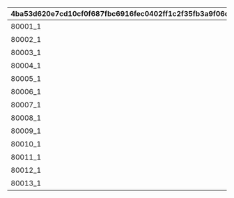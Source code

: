 |4ba53d620e7cd10cf0f687fbc6916fec0402ff1c2f35fb3a9f06ca62167d63bb|0f12adaaa66abb5157513f5e16e7cd55960c00fc1e415845a0d590311c778624|e8de3fb91b0514da6d0c2aea5ae8d69e165d59dcd4ef0978de0f735039b4a3a5|133d0a34c52001416de97d968105cae027049f69f1ba58720b10235f1f7e1d9b|cbaf152404ca24f1ef5b5010aaa3232ed895c0572801d6a00217237f18ada626|e13ccb482bb66f2e3febf50be8ee6483615cd5f41832c26b5fb8d5be4f1e4c78|8dd9508e800dc3bd1c1482b7408f0c82c04ef3d29b6d2ed618f7fb9b9818cf46|b7bde490c10ef536a79b306037a1d6a29eb002e4740eb0b22af4ebe0ea50f9bf|27f306d05ae84f0e162f752420a70a506260052c379336659c2e067068f3103e|47cbf98ce76222cc18525903337b4511eccd525bc549a7c42413f369401719f3|874598926fd60988dec4449ca9f9bb30708f143b04ea4fb7304ea2079fd59a72|2a5b0edb9ef7d48639be09e27af505f2411f0a3df5bbabb8e762102b1eadd2fb|
| --- | --- | --- | --- | --- | --- | --- | --- | --- | --- | --- | --- |
|80001_1|2|1|1|80001_3|80001_2|★3確定 アニメガチャチケット （プリンセスコネクト！Re:Dive 1）|0|1|80001|80000|24005|
|80002_1|2|1|1|80002_3|80002_2|★3確定 アニメガチャチケット （プリンセスコネクト！Re:Dive 2）|0|1|80002|80000|24006|
|80003_1|2|1|1|80003_3|80003_2|★3確定 アニメガチャチケット （プリンセスコネクト！Re:Dive 3）|0|1|80003|80000|24007|
|80004_1|2|1|1|80004_3|80004_2|★3確定 アニメガチャチケット （プリンセスコネクト！Re:Dive 4）|0|1|80004|80000|24008|
|80005_1|2|1|1|80005_3|80005_2|★3確定 プリコネフェス記念ガチャチケット|0|1|80005|80000|24009|
|80006_1|2|1|1|80006_3|80006_2|★3確定 プリコネフェス2022記念ガチャチケット|0|1|80006|80000|24010|
|80007_1|2|1|1|80007_3|80007_2|★3確定アニメガチャチケット プリンセスコネクト！Re:Dive Season2 1|0|1|80007|80000|24011|
|80008_1|2|1|1|80008_3|80008_2|★3確定アニメガチャチケット プリンセスコネクト！Re:Dive Season2 2|0|1|80008|80000|24012|
|80009_1|2|1|1|80009_3|80009_2|★3確定アニメガチャチケット プリンセスコネクト！Re:Dive Season2 3|0|1|80009|80000|24013|
|80010_1|2|1|1|80010_3|80010_2|★3確定 プリコネフェス2023記念ガチャチケット|0|1|80010|80000|24014|
|80011_1|2|1|1|80011_3|80011_2|★3確定 5周年記念ガチャチケット|0|1|80011|80000|24015|
|80012_1|2|1|1|80012_3|80012_2|★3確定 スタートダッシュガチャチケット|0|1|80012|80000|24016|
|80013_1|2|1|1|80013_3|80013_2|★3確定 プリコネフェス2024記念ガチャチケット|0|1|80013|80000|24017|